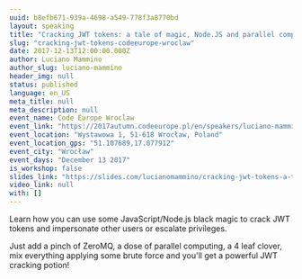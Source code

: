 ```yaml
---
uuid: b8efb671-939a-4698-a549-778f3a8770bd
layout: speaking
title: "Cracking JWT tokens: a tale of magic, Node.JS and parallel computing"
slug: "cracking-jwt-tokens-codeeurope-wroclaw"
date: 2017-12-13T12:00:00.000Z
author: Luciano Mammino
author_slug: luciano-mammino
header_img: null
status: published
language: en_US
meta_title: null
meta_description: null
event_name: Code Europe Wroclaw
event_link: "https://2017autumn.codeeurope.pl/en/speakers/luciano-mammino"
event_location: "Wystawowa 1, 51-618 Wrocław, Poland"
event_location_gps: "51.107689,17.077912"
event_city: "Wrocław"
event_days: "December 13 2017"
is_workshop: false
slides_link: "https://slides.com/lucianomammino/cracking-jwt-tokens-a-tale-of-magic-nodejs-and-parallel-computing-wroclaw#/"
video_link: null
with: []
---
```


Learn how you can use some JavaScript/Node.js black magic to crack JWT tokens and impersonate other users or escalate privileges.

Just add a pinch of ZeroMQ, a dose of parallel computing, a 4 leaf clover, mix everything applying some brute force and you'll get a powerful JWT cracking potion!
